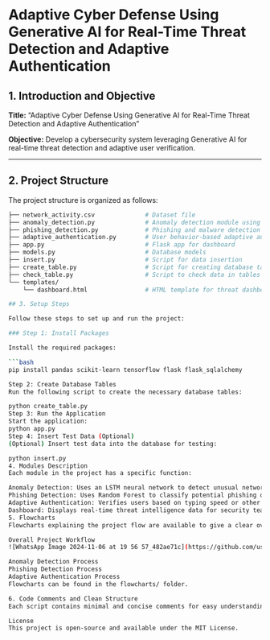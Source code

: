 # Adaptive Cyber Defense Using Generative AI for Real-Time Threat Detection and Adaptive Authentication

## 1. Introduction and Objective
**Title:** “Adaptive Cyber Defense Using Generative AI for Real-Time Threat Detection and Adaptive Authentication”

**Objective:** 
Develop a cybersecurity system leveraging Generative AI for real-time threat detection and adaptive user verification.

---

## 2. Project Structure
The project structure is organized as follows:

```bash
├── network_activity.csv              # Dataset file
├── anomaly_detection.py              # Anomaly detection module using LSTM
├── phishing_detection.py             # Phishing and malware detection using RandomForest
├── adaptive_authentication.py        # User behavior-based adaptive authentication
├── app.py                            # Flask app for dashboard
├── models.py                         # Database models
├── insert.py                         # Script for data insertion
├── create_table.py                   # Script for creating database tables
├── check_table.py                    # Script to check data in tables
└── templates/
    └── dashboard.html                # HTML template for threat dashboard

## 3. Setup Steps

Follow these steps to set up and run the project:

### Step 1: Install Packages

Install the required packages:

```bash
pip install pandas scikit-learn tensorflow flask flask_sqlalchemy

Step 2: Create Database Tables
Run the following script to create the necessary database tables:

python create_table.py
Step 3: Run the Application
Start the application:
python app.py
Step 4: Insert Test Data (Optional)
(Optional) Insert test data into the database for testing:

python insert.py
4. Modules Description
Each module in the project has a specific function:

Anomaly Detection: Uses an LSTM neural network to detect unusual network activity.
Phishing Detection: Uses Random Forest to classify potential phishing or malware threats.
Adaptive Authentication: Verifies users based on typing speed or other behavioral patterns.
Dashboard: Displays real-time threat intelligence data for security teams to respond promptly.
5. Flowcharts
Flowcharts explaining the project flow are available to give a clear overview of the workflow:

Overall Project Workflow
![WhatsApp Image 2024-11-06 at 19 56 57_482ae71c](https://github.com/user-attachments/assets/01a83931-bb86-4fb2-89a1-bdace9137911)

Anomaly Detection Process
Phishing Detection Process
Adaptive Authentication Process
Flowcharts can be found in the flowcharts/ folder.

6. Code Comments and Clean Structure
Each script contains minimal and concise comments for easy understanding. Code indentation and naming conventions are consistent throughout the project.

License
This project is open-source and available under the MIT License.


